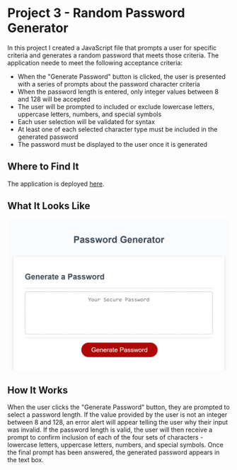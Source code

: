 # Project 3 - Random Password Generator
In this project I created a JavaScript file that prompts a user for specific criteria and generates a random password that meets those criteria. The application neede to meet the following acceptance criteria:
* When the "Generate Password" button is clicked, the user is presented with a series of prompts about the password character criteria
* When the password length is entered, only integer values between 8 and 128 will be accepted
* The user will be prompted to included or exclude lowercase letters, uppercase letters, numbers, and special symbols
* Each user selection will be validated for syntax
* At least one of each selected character type must be included in the generated password
* The password must be displayed to the user once it is generated

## Where to Find It
The application is deployed [here](https://pikaypi.github.io/random-password-generator/).

## What It Looks Like
![A screenshot of the password generator application](./assets/images/screenshot.png)

## How It Works
When the user clicks the "Generate Password" button, they are prompted to select a password length. If the value provided by the user is not an integer between 8 and 128, an error alert will appear telling the user why their input was invalid. If the password length is valid, the user will then receive a prompt to confirm inclusion of each of the four sets of characters - lowercase letters, uppercase letters, numbers, and special symbols. Once the final prompt has been answered, the generated password appears in the text box.
